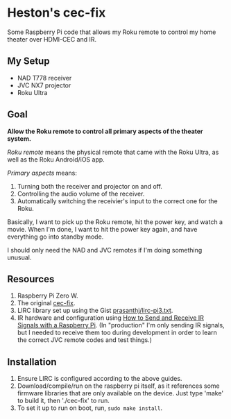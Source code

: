 Heston's cec-fix
================

Some Raspberry Pi code that allows my Roku remote to control my home theater over HDMI-CEC and IR.

My Setup
--------
- NAD T778 receiver
- JVC NX7 projector
- Roku Ultra

Goal
----
**Allow the Roku remote to control all primary aspects of the theater system.**

*Roku remote* means the physical remote that came with the Roku Ultra, as well as the Roku Android/iOS app.

*Primary aspects* means:
1. Turning both the receiver and projector on and off.
1. Controlling the audio volume of the receiver.
1. Automatically switching the receivier's input to the correct one for the Roku.

Basically, I want to pick up the Roku remote, hit the power key, and watch a movie. When I'm done, I want to hit
the power key again, and have everything go into standby mode.

I should only need the NAD and JVC remotes if I'm doing something unusual.

Resources
---------
1. Raspberry Pi Zero W.
1. The original [cec-fix](https://github.com/glywood/cec-fix).
1. LIRC library set up using the Gist [prasanthj/lirc-pi3.txt](https://gist.github.com/prasanthj/c15a5298eb682bde34961c322c95378b).
1. IR hardware and configuration using [How to Send and Receive IR Signals with a Raspberry Pi](https://www.digikey.com/en/maker/blogs/2021/how-to-send-and-receive-ir-signals-with-a-raspberry-pi). (In "production" I'm only sending IR signals, but I needed to receive them too during development in order to learn the correct JVC remote codes and test things.)

Installation
------------
1. Ensure LIRC is configured according to the above guides.
1. Download/compile/run on the raspberry pi itself, as it references some firmware libraries that are only available on the device. Just type 'make' to build it, then './cec-fix' to run.
1. To set it up to run on boot, run, `sudo make install`.
